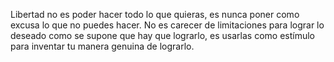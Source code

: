Libertad no es poder hacer todo lo que quieras, es nunca poner como excusa lo que no puedes hacer. No es carecer de limitaciones para lograr lo deseado como se supone que hay que lograrlo, es usarlas como estímulo para inventar tu manera genuina de lograrlo.
